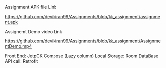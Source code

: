 Assignment APK file Link

https://github.com/devikiran99/Assignments/blob/kk_assignment/assignment.apk

Assignemt Demo video Link

https://github.com/devikiran99/Assignments/blob/kk_assignment/AssignmentDemo.mp4

Front End: JetpCK Compose (Lazy column)
Local Storage: Room DataBase
API call: Retrofit


